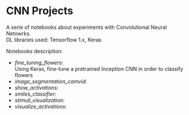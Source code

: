 # CNN Projects

A serie of notebooks about experiments with Convolutional Neural Netowrks. <br>
DL libraries used: Tensorflow 1.x, Keras

Notebooks description:

 - *fine_tuning_flowers*: <br>
 Using Keras, fine-tune a pretrained Inception CNN in order to classify flowers
 - *image_segmentation_camvid*: <br>
 - *show_activations*: <br>
 - *smiles_classifier*: <br>
 - *stimuli_visualization*: <br>
 - *visualize_activations*: <br>
